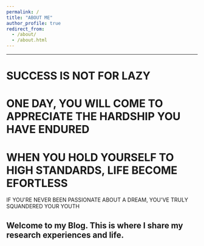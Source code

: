 ```yaml
---
permalink: /
title: "ABOUT ME"
author_profile: true
redirect_from: 
  - /about/
  - /about.html
---
```

------

SUCCESS IS NOT FOR LAZY
======
ONE DAY, YOU WILL COME TO APPRECIATE THE HARDSHIP YOU HAVE ENDURED
======
WHEN YOU HOLD YOURSELF TO HIGH STANDARDS, LIFE BECOME EFORTLESS
======
IF YOU'RE NEVER BEEN PASSIONATE ABOUT A DREAM, YOU'VE TRULY SQUANDERED YOUR YOUTH

Welcome to my Blog. This is where I share my research experiences and life.
------

